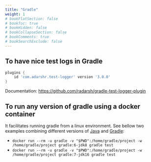 ```yaml
---
title: "Gradle"
weight: 1
# bookFlatSection: false
# bookToc: true
# bookHidden: false
# bookCollapseSection: false
# bookComments: true
# bookSearchExclude: false
---
```


## To have nice test logs in Gradle

``` groovy
plugins {
    id 'com.adarshr.test-logger' version '3.0.0'
}
```
Documentation: https://github.com/radarsh/gradle-test-logger-plugin

## To run any version of gradle using a docker container
It facilitates running gradle from a linux environment. See bellow two examples combining different versions of [Java](../java/) and [Gradle](../gradle/):
- `docker run --rm -u gradle -v "$PWD":/home/gradle/project -w /home/gradle/project gradle:6-jdk8 gradle test`
- `docker run --rm -u gradle -v "$PWD":/home/gradle/project -w /home/gradle/project gradle:7-jdk16 gradle test`